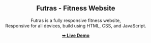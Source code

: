 <div align="center">
  
  <br />
  <br />

  <h2 align="center">Futras - Fitness Website</h2>

  Futras is a fully responsive fitness website, <br />Responsive for all devices, build using HTML, CSS, and JavaScript.

  <a href="https://satyaborra.github.io/futras/"><strong>➥ Live Demo</strong></a>

</div>

<br />










